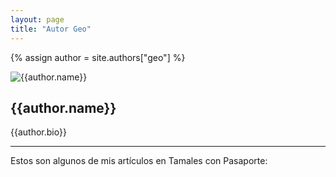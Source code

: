 ```yaml
---
layout: page
title: "Autor Geo"
---
```

{% assign author = site.authors["geo"] %}

<div class="author-image" style="border: 0">
    <img src="{{author.image}}" alt="{{author.name}}" title="{{author.name}}" />
</div>
<div class="author-info">
    <h2 rel="author">{{author.name}}</h2>
    <p>{{author.bio}}</p>
</div>
<hr />

Estos son algunos de mis artículos en Tamales con Pasaporte:

